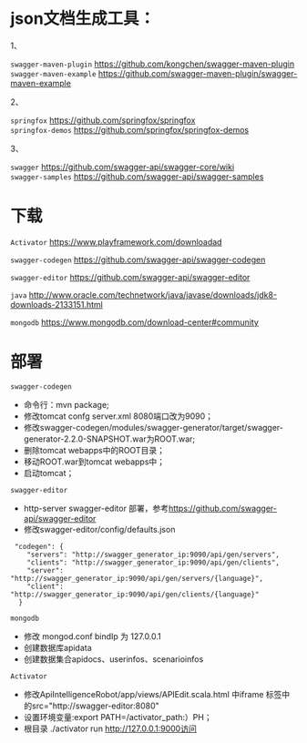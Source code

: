 json文档生成工具：
=================================
1、

`swagger-maven-plugin` <https://github.com/kongchen/swagger-maven-plugin>   
`swagger-maven-example` <https://github.com/swagger-maven-plugin/swagger-maven-example>  

2、

`springfox` <https://github.com/springfox/springfox>  
`springfox-demos` <https://github.com/springfox/springfox-demos>  

3、

`swagger` <https://github.com/swagger-api/swagger-core/wiki>  
`swagger-samples` <https://github.com/swagger-api/swagger-samples>  

下载
=================================

`Activator` <https://www.playframework.com/downloadad>   

`swagger-codegen` <https://github.com/swagger-api/swagger-codegen>

`swagger-editor` <https://github.com/swagger-api/swagger-editor>  

`java` <http://www.oracle.com/technetwork/java/javase/downloads/jdk8-downloads-2133151.html>

`mongodb` <https://www.mongodb.com/download-center#community>

部署
===========

`swagger-codegen`  
 
* 命令行：mvn package;
* 修改tomcat confg server.xml 8080端口改为9090；
* 修改swagger-codegen/modules/swagger-generator/target/swagger-generator-2.2.0-SNAPSHOT.war为ROOT.war;
* 删除tomcat webapps中的ROOT目录；
* 移动ROOT.war到tomcat webapps中；
* 启动tomcat；

`swagger-editor`  

* http-server swagger-editor 部署，参考<https://github.com/swagger-api/swagger-editor>
* 修改swagger-editor/config/defaults.json

```
 "codegen": {
    "servers": "http://swagger_generator_ip:9090/api/gen/servers",
    "clients": "http://swagger_generator_ip:9090/api/gen/clients",
    "server": "http://swagger_generator_ip:9090/api/gen/servers/{language}",
    "client": "http://swagger_generator_ip:9090/api/gen/clients/{language}"
  }
```

`mongodb` 

* 修改 mongod.conf  bindIp 为 127.0.0.1 
* 创建数据库apidata 
* 创建数据集合apidocs、userinfos、scenarioinfos

`Activator`  

* 修改ApiIntelligenceRobot/app/views/APIEdit.scala.html 中iframe 标签中的src="http://swagger-editor:8080"
* 设置环境变量:export PATH=/activator_path:）PH；
* 根目录 ./activator run  http://127.0.0.1:9000访问
